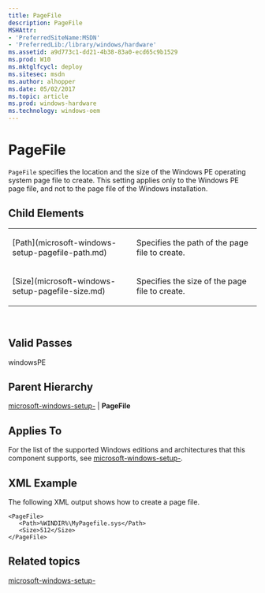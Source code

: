 ```yaml
---
title: PageFile
description: PageFile
MSHAttr:
- 'PreferredSiteName:MSDN'
- 'PreferredLib:/library/windows/hardware'
ms.assetid: a9d773c1-dd21-4b38-83a0-ecd65c9b1529
ms.prod: W10
ms.mktglfcycl: deploy
ms.sitesec: msdn
ms.author: alhopper
ms.date: 05/02/2017
ms.topic: article
ms.prod: windows-hardware
ms.technology: windows-oem
---
```


# PageFile


`PageFile` specifies the location and the size of the Windows PE operating system page file to create. This setting applies only to the Windows PE page file, and not to the page file of the Windows installation.

## Child Elements


<table>
<colgroup>
<col width="50%" />
<col width="50%" />
</colgroup>
<tbody>
<tr class="odd">
<td><p>[Path](microsoft-windows-setup-pagefile-path.md)</p></td>
<td><p>Specifies the path of the page file to create.</p></td>
</tr>
<tr class="even">
<td><p>[Size](microsoft-windows-setup-pagefile-size.md)</p></td>
<td><p>Specifies the size of the page file to create.</p></td>
</tr>
</tbody>
</table>

 

## Valid Passes


windowsPE

## Parent Hierarchy


[microsoft-windows-setup-](microsoft-windows-setup.md) | **PageFile**

## Applies To


For the list of the supported Windows editions and architectures that this component supports, see [microsoft-windows-setup-](microsoft-windows-setup.md).

## XML Example


The following XML output shows how to create a page file.

``` syntax
<PageFile>
   <Path>%WINDIR%\MyPagefile.sys</Path>
   <Size>512</Size>
</PageFile>
```

## Related topics


[microsoft-windows-setup-](microsoft-windows-setup.md)

 

 







